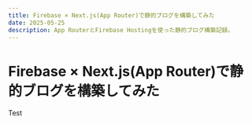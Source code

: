 ```yaml
---
title: Firebase × Next.js(App Router)で静的ブログを構築してみた
date: 2025-05-25
description: App RouterとFirebase Hostingを使った静的ブログ構築記録。
---
```


# Firebase × Next.js(App Router)で静的ブログを構築してみた

Test